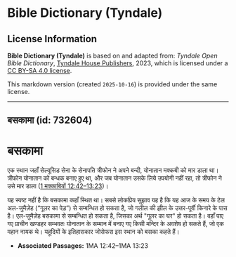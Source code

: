 # Bible Dictionary (Tyndale)

## License Information

**Bible Dictionary (Tyndale)** is based on and adapted from: _Tyndale Open Bible Dictionary_, [Tyndale House Publishers](https://tyndaleopenresources.com/), 2023, which is licensed under a [CC BY-SA 4.0 license](https://creativecommons.org/licenses/by-sa/4.0/legalcode.en).

This markdown version (created `2025-10-16`) is provided under the same license.



--------------------------------

## बसकामा (id: 732604)

बसकामा
======

एक स्थान जहाँ सेल्यूसिड सेना के सेनापति त्रीफोन ने अपने बन्दी, योनातान मक्‍कबी को मार डाला था। त्रीफोन योनातान को बन्धक बनाए हुए था, और जब योनातान उसके लिये उपयोगी नहीं रहा, तो त्रीफोन ने उसे मार डाला ([1 मक्काबियों 12:42–13:23](https://ref.ly/1Macc12:42-1Macc13:23))।

यह स्पष्ट नहीं है कि बसकामा कहाँ स्थित था। सबसे लोकप्रिय सुझाव यह है कि यह आज के समय के टेल अल\-जुमैज़ेह (“गूलर का पेड़”) से सम्बन्धित हो सकता है, जो गलील की झील के उत्तर\-पूर्वी किनारे के पास है। एल\-जुमैज़ेह बसकामा से सम्बन्धित हो सकता है, जिसका अर्थ "गूलर का घर" हो सकता है। वहाँ पाए गए प्राचीन खण्डहर सम्भवतः योनातान के सम्मान में बनाए गए किसी मन्दिर के अवशेष हो सकते हैं, जो एक महान नायक थे। यहूदियों के इतिहासकार जोसेफस इस स्थान को बसका कहते हैं।

* **Associated Passages:** 1MA 12:42–1MA 13:23

